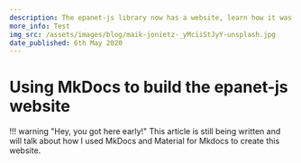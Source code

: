 ```yaml
---
description: The epanet-js library now has a website, learn how it was made with MkDocs and Material for MkDocs.
more_info: Test
img_src: /assets/images/blog/maik-jonietz-_yMciiStJyY-unsplash.jpg
date_published: 6th May 2020
---
```


# Using MkDocs to build the epanet-js website

!!! warning "Hey, you got here early!"
    This article is still being written and will talk about how I used MkDocs and Material for Mkdocs to create this website.
